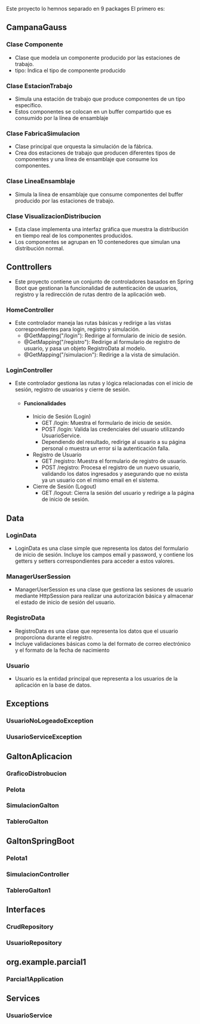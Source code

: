 Este proyecto lo hemnos separado en 9 packages 
El primero es:
## CampanaGauss
### Clase Componente 
- Clase que modela un componente producido por las estaciones de trabajo.
- tipo: Indica el tipo de componente producido
### Clase EstacionTrabajo
- Simula una estación de trabajo que produce componentes de un tipo específico.
- Estos componentes se colocan en un buffer compartido que es consumido por la línea de ensamblaje
### Clase FabricaSimulacion
- Clase principal que orquesta la simulación de la fábrica.
- Crea dos estaciones de trabajo que producen diferentes tipos de componentes y una línea de ensamblaje que consume los componentes.
### Clase LineaEnsamblaje
- Simula la línea de ensamblaje que consume componentes del buffer producido por las estaciones de trabajo.
### Clase VisualizacionDistribucion
- Esta clase implementa una interfaz gráfica que muestra la distribución en tiempo real de los componentes producidos.
- Los componentes se agrupan en 10 contenedores que simulan una distribución normal.
  
## Conttrollers
- Este proyecto contiene un conjunto de controladores basados en Spring Boot que gestionan la funcionalidad de autenticación de usuarios, registro y la redirección de rutas dentro de la aplicación web.
### HomeController
- Este controlador maneja las rutas básicas y redirige a las vistas correspondientes para login, registro y simulación.
    - @GetMapping("/login"): Redirige al formulario de inicio de sesión.
    - @GetMapping("/registro"): Redirige al formulario de registro de usuario, y pasa un objeto RegistroData al modelo.
    - @GetMapping("/simulacion"): Redirige a la vista de simulación.
### LoginController
- Este controlador gestiona las rutas y lógica relacionadas con el inicio de sesión, registro de usuarios y cierre de sesión.
    - #### Funcionalidades
       - Inicio de Sesión (Login)
           - GET /login: Muestra el formulario de inicio de sesión.
           - POST /login: Valida las credenciales del usuario utilizando UsuarioService.
           - Dependiendo del resultado, redirige al usuario a su página personal o muestra un                error si la autenticación falla.
        - Registro de Usuario
            - GET /registro: Muestra el formulario de registro de usuario.
            - POST /registro: Procesa el registro de un nuevo usuario, validando los datos                    ingresados y asegurando que no exista ya un usuario con el mismo email en el                    sistema. 
        - Cierre de Sesión (Logout)
            - GET /logout: Cierra la sesión del usuario y redirige a la página de inicio de                   sesión.

## Data

### LoginData
- LoginData es una clase simple que representa los datos del formulario de inicio de sesión. Incluye los campos email y password, y contiene los getters y setters correspondientes para acceder a estos valores.
  
### ManagerUserSession
- ManagerUserSession es una clase que gestiona las sesiones de usuario mediante HttpSession para realizar una autorización básica y almacenar el estado de inicio de sesión del usuario.
  
### RegistroData
- RegistroData es una clase que representa los datos que el usuario proporciona durante el registro.
- Incluye validaciones básicas como la del formato de correo electrónico y el formato de la fecha de nacimiento

### Usuario
- Usuario es la entidad principal que representa a los usuarios de la aplicación en la base de datos.

## Exceptions
### UsuarioNoLogeadoException
### UusarioServiceException

## GaltonAplicacion
### GraficoDistrobucion
### Pelota
### SimulacionGalton
### TableroGalton

## GaltonSpringBoot
### Pelota1
### SimulacionController
### TableroGalton1

## Interfaces
### CrudRepository
### UsuarioRepository

## org.example.parcial1
### Parcial1Application

## Services
### UsuarioService
